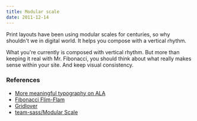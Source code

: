 ```yaml
---
title: Modular scale
date: 2011-12-14
---
```


Print layouts have been using modular scales for centuries, so why shouldn't we in digital world. It helps you compose with a vertical rhythm.

What you're currently is composed with vertical rhythm. But more than keeping it real with Mr. Fibonacci, you should think about what really makes sense within your site. And keep visual consistency.

### References

- [More meaningful typography on ALA](http://alistapart.com/article/more-meaningful-typography)
- [Fibonacci Flim-Flam](http://www.lhup.edu/~dsimanek/pseudo/fibonacc.htm)
- [Gridlover](http://www.gridlover.net/)
- [team-sass/Modular Scale](https://github.com/Team-Sass/modular-scale)
